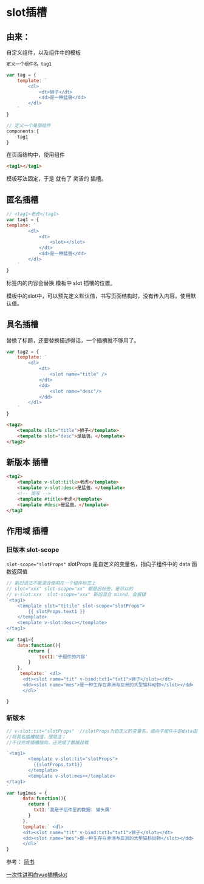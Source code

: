 # slot插槽
## 由来：
自定义组件，以及组件中的模板
```js
定义一个组件名 tag1

var tag = {
	template: `
		<dl>
			<dt>狮子</dt>
			<dd>是一种猛兽</dd>
		</dl>
	`
}

// 定义一个局部组件
components:{
	tag1
}
```
在页面结构中，使用组件
```html
<tag1></tag1>
```

模板写法固定，于是 就有了 灵活的 插槽。

## 匿名插槽
```js
// <tag1>老虎</tag1>
var tag1 = {
template: `
		<dl>
			<dt>
				<slot></slot>
			</dt>
			<dd>是一种猛兽</dd>
		</dl>
	`
}
```
标签内的内容会替换 模板中 slot 插槽的位置。

模板中的slot中，可以预先定义默认值，书写页面结构时，没有传入内容，使用默认值。

## 具名插槽

替换了标题，还要替换描述得话，一个插槽就不够用了。

```js
var tag2 = {
	template: `
		<dl>
			<dt>
				<slot name="title" />
			</dt>
			<dd>
				<slot name="desc"/>
			</dd>
		</dl>
	`
}
```
```html
<tag2>
	<tempalte slot="title">狮子</template>
	<tempalte slot="desc">是猛兽。</template>
</tag2>
```

## 新版本 插槽

```html
<tag2>
	<tamplate v-slot:title>老虎</template>
	<tamplate v-slot:desc>是猛兽。</template>
	<!-- 简写 -->
	<tamplate #title>老虎</template>
	<tamplate #desc>是猛兽。</template>
</tag2
```

## 作用域 插槽

### 旧版本 slot-scope
`slot-scope="slotProps"`  slotProps 是自定义的变量名，指向子组件中的 data 函数返回值

```js
// 新旧语法不能混合使用在一个组件标签上
// slot="xxx" slot-scope="xx" 都是旧标签，是可以的
// v-slot:xxx  slot-scope="xxx" 新旧混合 mixed，会报错
`<tag1>
	<template slot="titile" slot-scope="slotProps">
		{{ slotProps.text1 }}
	</template>
	<template v-slot:desc></template>
</tag1>
`
var tag1={
	data:function(){
		return {
			text1:'子组件的内容'
		}
	},
	 template:` <dl>
      <dt><slot name="tit" v-bind:txt1="txt1">狮子</slot></dt>
      <dd><slot name="mes">是一种生存在非洲与亚洲的大型猫科动物</slot></dd>
      </dl>`

}
```
### 新版本
```js
// v-slot:tit="slotProps"  //slotProps为自定义的变量名，指向子组件中的data函数返回值
//将具名插槽赋值，很简洁；
//不仅完成插槽指向，还完成了数据挂载

`<tag1>
        <template v-slot:tit="slotProps">
          {{slotProps.txt1}}
        </template>
        <template v-slot:mes></template>
</tag1>
`
var tag1mes = {
      data:function(){
        return {
          txt1:'我是子组件里的数据: 猫头鹰'
        }
      },
      template:` <dl>
      <dt><slot name="tit" v-bind:txt1="txt1">狮子</slot></dt>
      <dd><slot name="mes">是一种生存在非洲与亚洲的大型猫科动物</slot></dd>
      </dl>`
}
```

参考：
[简书](https://www.jianshu.com/p/0c0864d4b359)

[一次性讲明白vue插槽slot](https://mp.weixin.qq.com/s?__biz=MzAxODE4MTEzMA==&mid=2650078729&idx=1&sn=bdccf179d546e7e6089841bd20b5b7cc&chksm=83da636cb4adea7a682663f32e019e9a3440305966483a79830fd2a48dccf4d5f96e5670834f&mpshare=1&scene=1&srcid=&sharer_sharetime=1591463656436&sharer_shareid=26f6ddf3cd4294e7fcb4be6441691eca&key=99e406bf4e424ac31017c8e778ac0dc96872defa8085d7b2c4e0887b8e425e6bbe8a585005c70691c88eb497baa27a20f8f13fa30976196f516503e450147a5b0805d81f4e00078d3806687937c5353e9fabed46854862a53614c42f9a596eca63feebda29e4b4abdbb561a581571d67b2e245bca59367fdcbd30962fad92389&ascene=1&uin=MjIzNjc0MTkwMA%3D%3D&devicetype=Windows+10+x64&version=6300002f&lang=zh_CN&exportkey=A8HJxvN3iR8khDJYDIUbtfQ%3D&pass_ticket=srCzhf7Nq1udN6x%2B8%2BgzsIuzIGhAGjKhfZpXt7E7pMOpvBRvzJTq3QVeCf8O92Lf&wx_header=0)